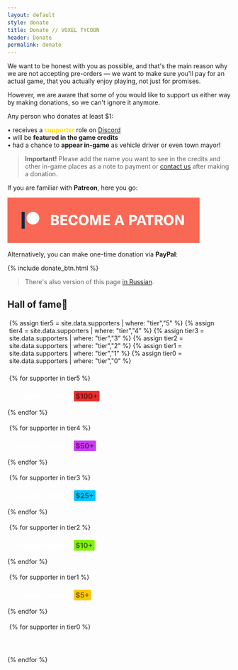 ```yaml
---
layout: default
style: donate
title: Donate // VOXEL TYCOON
header: Donate
permalink: donate
---
```

We want to be honest with you as possible, and that's the main reason why we are not accepting pre-orders — we want to make sure you'll pay for an actual game, that you actually enjoy playing, not just for promises.

However, we are aware that some of you would like to support us either way by making donations, so we can't ignore it anymore.

Any person who donates at least <span class="money">$1</span>:

• receives a <span style="color: #ffe200; font-weight: bold">supporter</span> role on [Discord](//discord.gg/64KPWd5)<br>
• will be **featured in the game credits**<br>
• had a chance to **appear in-game** as vehicle driver or even town mayor!

> **Important!** Please add the name you want to see in the credits and other in-game places as a note to payment or [contact us](mailto:dev@voxeltycoon.xyz) after making a donation.

If you are familiar with **Patreon**, here you go:

<a class="patreon" href="https://www.patreon.com/bePatron?u=7655118">
    <img src="/become_a_patron_button.png">
</a>

Alternatively, you can make one-time donation via **PayPal**:

{% include donate_btn.html %}

> There's also version of this page [in Russian](/donate_ru).

<style>
.supporters {
    text-align: left;
}
.supporters p {
    padding: 4px;
}
.supporters .tag {
    border-radius: 2px;
    font-size: 1rem;
    padding: 2px 4px;
    font-weight: bold;
}
.supporters .tag.tier5 {
    background: #ea2e2e;
    color: #0008;
}
.supporters .tag.tier4 {
    background: #cc3bf1;
    color: #0008;
}
.supporters .tag.tier3 {
    background: #00c4ff;
    color: #0008;
}
.supporters .tag.tier2 {
    background: #85f10f;
    color: #0008;
}
.supporters .tag.tier1 {
    background: #ffc800;
    color: #0008;
}
</style>

<div class="supporters">

<h2>Hall of fame💜</h2>

{% assign tier5 = site.data.supporters | where: "tier","5" %}
{% assign tier4 = site.data.supporters | where: "tier","4" %}
{% assign tier3 = site.data.supporters | where: "tier","3" %}
{% assign tier2 = site.data.supporters | where: "tier","2" %}
{% assign tier1 = site.data.supporters | where: "tier","1" %}
{% assign tier0 = site.data.supporters | where: "tier","0" %}

{% for supporter in tier5 %}
<p style="color: #fff; font-weight: bold;">
    {{ supporter.name }} <span class="tag tier5">$100+</span>
</p>
{% endfor %}

{% for supporter in tier4 %}
<p style="color: #fff; font-weight: bold;">
    {{ supporter.name }} <span class="tag tier4">$50+</span>
</p>
{% endfor %}

{% for supporter in tier3 %}
<p style="color: #fff; font-weight: bold;">
    {{ supporter.name }} <span class="tag tier3">$25+</span>
</p>
{% endfor %}

{% for supporter in tier2 %}
<p style="color: #fff; font-weight: bold;">
    {{ supporter.name }} <span class="tag tier2">$10+</span>
</p>
{% endfor %}

{% for supporter in tier1 %}
<p style="color: #fff; font-weight: bold;">
    {{ supporter.name }} <span class="tag tier1">$5+</span>
</p>
{% endfor %}

{% for supporter in tier0 %}
<p style="color: #fff; font-weight: normal;">
    {{ supporter.name }}
</p>
{% endfor %}

</div>